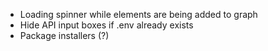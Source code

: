 - Loading spinner while elements are being added to graph
- Hide API input boxes if .env already exists
- Package installers (?)